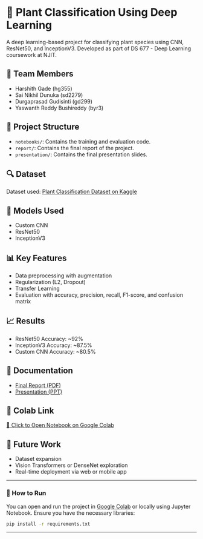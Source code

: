 
# 🌿 Plant Classification Using Deep Learning

A deep learning-based project for classifying plant species using CNN, ResNet50, and InceptionV3. Developed as part of DS 677 - Deep Learning coursework at NJIT.

## 👥 Team Members
- Harshith Gade (hg355)
- Sai Nikhil Dunuka (sd2279)
- Durgaprasad Gudisinti (gd299)
- Yaswanth Reddy Bushireddy (byr3)

## 📂 Project Structure

- `notebooks/`: Contains the training and evaluation code.
- `report/`: Contains the final report of the project.
- `presentation/`: Contains the final presentation slides.

## 🔍 Dataset
Dataset used: [Plant Classification Dataset on Kaggle](https://www.kaggle.com/datasets/marquis03/plants-classification/data)

## 🧠 Models Used
- Custom CNN
- ResNet50
- InceptionV3

## 📊 Key Features
- Data preprocessing with augmentation
- Regularization (L2, Dropout)
- Transfer Learning
- Evaluation with accuracy, precision, recall, F1-score, and confusion matrix

## 📈 Results
- ResNet50 Accuracy: ~92%
- InceptionV3 Accuracy: ~87.5%
- Custom CNN Accuracy: ~80.5%

## 📄 Documentation
- [Final Report (PDF)](./report/DS677005_Group_2_report.pdf)
- [Presentation (PPT)](./presentation/Group_2_Plants_Classification.pptx)

## 📎 Colab Link
[🔗 Click to Open Notebook on Google Colab](https://colab.research.google.com/drive/1GF495Q5ylxeqI8QSIcszSjPuASTwWoG3)

## 🚀 Future Work
- Dataset expansion
- Vision Transformers or DenseNet exploration
- Real-time deployment via web or mobile app

---

### 📌 How to Run

You can open and run the project in [Google Colab](https://colab.research.google.com/) or locally using Jupyter Notebook. Ensure you have the necessary libraries:

```bash
pip install -r requirements.txt
```

---


